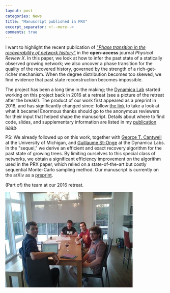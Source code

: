 ```yaml
---
layout: post
categories: News
title: "Manuscript published in PRX"
excerpt_separator: <!--more-->
comments: true
---
```


I want to highlight the recent publication of ["*Phase transition in the recoverability of network history*"](https://doi.org/10.1103/PhysRevX.9.041056) in the **open-access** journal *Physical Review X*. 
In this paper, we look at how to infer the past state of a statically observed growing network; we also uncover a phase transition for the quality of the recovered history, governed by the  strength of a rich-get-richer mechanism. When the degree distribution becomes too skewed, we find evidence that past state reconstruction becomes impossible. 

The project has been a long time in the making; the [Dynamica Lab](https://dynamicalab.github.io/) started working on this project back in 2016 at a retreat (see a picture of the retreat after the break!).
The product of our work first appeared as a preprint in 2018, and has significantly changed since: follow [the link](https://doi.org/10.1103/PhysRevX.9.041056) to take a look at what it became!
Enormous thanks should go to the anonymous reviewers for their input that helped shape the manuscript.
Details about where to find code, slides, and supplementary information are listed in my [publication page](http://jg-you.github.com/publications.html).

PS: We already followed up on this work, together with [Georce T. Cantwell](https://www.george-cantwell.com/) at the University  of Michigan, and [Guillaume St-Onge](https://gstonge.github.io/) at the Dynamica Labs. In the "sequel," we derive an efficient and exact recovery algorithm for the past state of growing trees. By limiting ourselves to this special class of networks, we obtain a significant efficiency improvement on the algorithm used in the PRX paper, which relied on a state-of-the-art but costly sequential Monte-Carlo sampling method.
Our manuscript is currently on the arXiv as a [preprint](https://arxiv.org/abs/1910.04788).

<!--more-->

(Part of) the team at our 2016 retreat.

![](/assets/post_figures/rezoo2016.jpg)